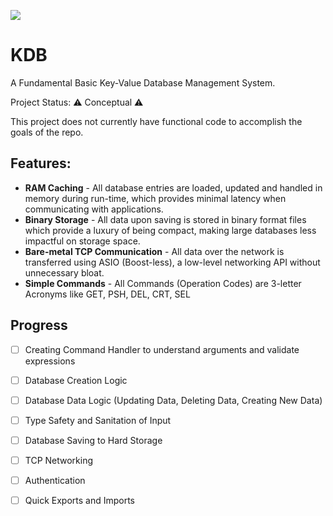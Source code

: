 ![](https://i.postimg.cc/8PhGrMsZ/KDBLogo.png)

# KDB
 A Fundamental Basic Key-Value Database Management System.
 
 Project Status: ⚠️ Conceptual ⚠️
 
 This project does not currently have functional code to accomplish the goals of the repo.
 
 ## Features:
 
 - **RAM Caching** - All database entries are loaded, updated and handled in memory during run-time, which provides minimal latency when communicating with applications.
 - **Binary Storage** - All data upon saving is stored in binary format files which provide a luxury of being compact, making large databases less impactful on storage space.
 - **Bare-metal TCP Communication** - All data over the network is transferred using ASIO (Boost-less), a low-level networking API without unnecessary bloat. 
 - **Simple Commands** - All Commands (Operation Codes) are 3-letter Acronyms like GET, PSH, DEL, CRT, SEL

## Progress

 - [ ] Creating Command Handler to understand arguments and validate expressions
 - [ ] Database Creation Logic
 - [ ] Database Data Logic (Updating Data, Deleting Data, Creating New Data)
 - [ ] Type Safety and Sanitation of Input
 - [ ] Database Saving to Hard Storage
 - [ ] TCP Networking
 - [ ] Authentication
 - [ ] Quick Exports and Imports
 


